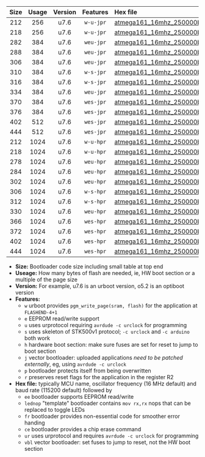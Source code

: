 |Size|Usage|Version|Features|Hex file|
|:-:|:-:|:-:|:-:|:--|
|212|256|u7.6|`w-u-jpr`|[atmega161_16mhz_250000bps_ur_vbl.hex](https://raw.githubusercontent.com/stefanrueger/urboot/main/atmega161_16mhz_250000bps_ur_vbl.hex)|
|218|256|u7.6|`w-u-jpr`|[atmega161_16mhz_250000bps_lednop_ur_vbl.hex](https://raw.githubusercontent.com/stefanrueger/urboot/main/atmega161_16mhz_250000bps_lednop_ur_vbl.hex)|
|282|384|u7.6|`weu-jpr`|[atmega161_16mhz_250000bps_ee_ur_vbl.hex](https://raw.githubusercontent.com/stefanrueger/urboot/main/atmega161_16mhz_250000bps_ee_ur_vbl.hex)|
|288|384|u7.6|`weu-jpr`|[atmega161_16mhz_250000bps_ee_lednop_ur_vbl.hex](https://raw.githubusercontent.com/stefanrueger/urboot/main/atmega161_16mhz_250000bps_ee_lednop_ur_vbl.hex)|
|306|384|u7.6|`weu-jpr`|[atmega161_16mhz_250000bps_ee_lednop_fr_ur_vbl.hex](https://raw.githubusercontent.com/stefanrueger/urboot/main/atmega161_16mhz_250000bps_ee_lednop_fr_ur_vbl.hex)|
|310|384|u7.6|`w-s-jpr`|[atmega161_16mhz_250000bps_vbl.hex](https://raw.githubusercontent.com/stefanrueger/urboot/main/atmega161_16mhz_250000bps_vbl.hex)|
|316|384|u7.6|`w-s-jpr`|[atmega161_16mhz_250000bps_lednop_vbl.hex](https://raw.githubusercontent.com/stefanrueger/urboot/main/atmega161_16mhz_250000bps_lednop_vbl.hex)|
|334|384|u7.6|`weu-jpr`|[atmega161_16mhz_250000bps_ee_lednop_fr_ce_ur_vbl.hex](https://raw.githubusercontent.com/stefanrueger/urboot/main/atmega161_16mhz_250000bps_ee_lednop_fr_ce_ur_vbl.hex)|
|370|384|u7.6|`wes-jpr`|[atmega161_16mhz_250000bps_ee_vbl.hex](https://raw.githubusercontent.com/stefanrueger/urboot/main/atmega161_16mhz_250000bps_ee_vbl.hex)|
|376|384|u7.6|`wes-jpr`|[atmega161_16mhz_250000bps_ee_lednop_vbl.hex](https://raw.githubusercontent.com/stefanrueger/urboot/main/atmega161_16mhz_250000bps_ee_lednop_vbl.hex)|
|402|512|u7.6|`wes-jpr`|[atmega161_16mhz_250000bps_ee_lednop_fr_vbl.hex](https://raw.githubusercontent.com/stefanrueger/urboot/main/atmega161_16mhz_250000bps_ee_lednop_fr_vbl.hex)|
|444|512|u7.6|`wes-jpr`|[atmega161_16mhz_250000bps_ee_lednop_fr_ce_vbl.hex](https://raw.githubusercontent.com/stefanrueger/urboot/main/atmega161_16mhz_250000bps_ee_lednop_fr_ce_vbl.hex)|
|212|1024|u7.6|`w-u-hpr`|[atmega161_16mhz_250000bps_ur.hex](https://raw.githubusercontent.com/stefanrueger/urboot/main/atmega161_16mhz_250000bps_ur.hex)|
|218|1024|u7.6|`w-u-hpr`|[atmega161_16mhz_250000bps_lednop_ur.hex](https://raw.githubusercontent.com/stefanrueger/urboot/main/atmega161_16mhz_250000bps_lednop_ur.hex)|
|278|1024|u7.6|`weu-hpr`|[atmega161_16mhz_250000bps_ee_ur.hex](https://raw.githubusercontent.com/stefanrueger/urboot/main/atmega161_16mhz_250000bps_ee_ur.hex)|
|284|1024|u7.6|`weu-hpr`|[atmega161_16mhz_250000bps_ee_lednop_ur.hex](https://raw.githubusercontent.com/stefanrueger/urboot/main/atmega161_16mhz_250000bps_ee_lednop_ur.hex)|
|302|1024|u7.6|`weu-hpr`|[atmega161_16mhz_250000bps_ee_lednop_fr_ur.hex](https://raw.githubusercontent.com/stefanrueger/urboot/main/atmega161_16mhz_250000bps_ee_lednop_fr_ur.hex)|
|306|1024|u7.6|`w-s-hpr`|[atmega161_16mhz_250000bps.hex](https://raw.githubusercontent.com/stefanrueger/urboot/main/atmega161_16mhz_250000bps.hex)|
|312|1024|u7.6|`w-s-hpr`|[atmega161_16mhz_250000bps_lednop.hex](https://raw.githubusercontent.com/stefanrueger/urboot/main/atmega161_16mhz_250000bps_lednop.hex)|
|330|1024|u7.6|`weu-hpr`|[atmega161_16mhz_250000bps_ee_lednop_fr_ce_ur.hex](https://raw.githubusercontent.com/stefanrueger/urboot/main/atmega161_16mhz_250000bps_ee_lednop_fr_ce_ur.hex)|
|366|1024|u7.6|`wes-hpr`|[atmega161_16mhz_250000bps_ee.hex](https://raw.githubusercontent.com/stefanrueger/urboot/main/atmega161_16mhz_250000bps_ee.hex)|
|372|1024|u7.6|`wes-hpr`|[atmega161_16mhz_250000bps_ee_lednop.hex](https://raw.githubusercontent.com/stefanrueger/urboot/main/atmega161_16mhz_250000bps_ee_lednop.hex)|
|402|1024|u7.6|`wes-hpr`|[atmega161_16mhz_250000bps_ee_lednop_fr.hex](https://raw.githubusercontent.com/stefanrueger/urboot/main/atmega161_16mhz_250000bps_ee_lednop_fr.hex)|
|444|1024|u7.6|`wes-hpr`|[atmega161_16mhz_250000bps_ee_lednop_fr_ce.hex](https://raw.githubusercontent.com/stefanrueger/urboot/main/atmega161_16mhz_250000bps_ee_lednop_fr_ce.hex)|

- **Size:** Bootloader code size including small table at top end
- **Useage:** How many bytes of flash are needed, ie, HW boot section or a multiple of the page size
- **Version:** For example, u7.6 is an urboot version, o5.2 is an optiboot version
- **Features:**
  + `w` urboot provides `pgm_write_page(sram, flash)` for the application at `FLASHEND-4+1`
  + `e` EEPROM read/write support
  + `u` uses urprotocol requiring `avrdude -c urclock` for programming
  + `s` uses skeleton of STK500v1 protocol; `-c urclock` and `-c arduino` both work
  + `h` hardware boot section: make sure fuses are set for reset to jump to boot section
  + `j` vector bootloader: uploaded applications *need to be patched externally*, eg, using `avrdude -c urclock`
  + `p` bootloader protects itself from being overwritten
  + `r` preserves reset flags for the application in the register R2
- **Hex file:** typically MCU name, oscillator frequency (16 MHz default) and baud rate (115200 default) followed by
  + `ee` bootloader supports EEPROM read/write
  + `lednop` "template" bootloader contains `mov rx,rx` nops that can be replaced to toggle LEDs
  + `fr` bootloader provides non-essential code for smoother error handing
  + `ce` bootloader provides a chip erase command
  + `ur` uses urprotocol and requires `avrdude -c urclock` for programming
  + `vbl` vector bootloader: set fuses to jump to reset, not the HW boot section
